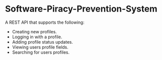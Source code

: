 # Software-Piracy-Prevention-System

A REST API that supports the following:
 * Creating new profiles.
 * Logging in with a profile.
 * Adding profile status updates.
 * Viewing users profile fields.
 * Searching for users profiles.
